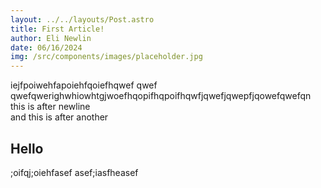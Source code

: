 ```yaml
---
layout: ../../layouts/Post.astro
title: First Article!
author: Eli Newlin
date: 06/16/2024
img: /src/components/images/placeholder.jpg
---
```



iejfpoiwehfapoiehfqoiefhqwef
qwef
qwefqwerighwhiowhtgjwoefhqopifhqpoifhqwfjqwefjqwepfjqowefqwefqn <br />
this is after newline <br />
and this is after another

## Hello
;oifqj;oiehfasef
asef;iasfheasef








